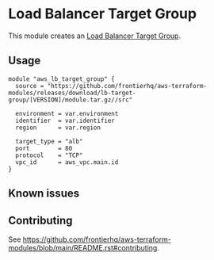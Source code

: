 # Load Balancer Target Group

This module creates an [Load Balancer Target Group](https://registry.terraform.io/providers/hashicorp/aws/latest/docs/resources/lb_target_group).

## Usage

```hcl
module "aws_lb_target_group" {
  source = "https://github.com/frontierhq/aws-terraform-modules/releases/download/lb-target-group/[VERSION]/module.tar.gz//src"

  environment = var.environment
  identifier  = var.identifier
  region      = var.region

  target_type = "alb"
  port        = 80
  protocol    = "TCP"
  vpc_id      = aws_vpc.main.id
}
```

## Known issues

## Contributing

See <https://github.com/frontierhq/aws-terraform-modules/blob/main/README.rst#contributing>.
